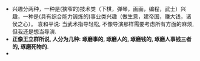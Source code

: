 - 兴趣分两种，一种是(狭窄的)技术类（下棋，弹琴，画画，编程，武士）兴趣，一种是(具有综合能力锻炼的)事业类兴趣（做生意，建帝国，赚大钱，诸侯之心）。
  袁和平说:  当武术指导轻松, 不像导演那样需要考虑所有方面的麻烦, 但我还是想当导演.
- **正像王立群所说, 人分为几种: 琢磨事的, 琢磨人的, 琢磨钱的, 琢磨人事钱三者的, 琢磨死物的.**
-